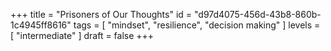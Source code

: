 +++
title = "Prisoners of Our Thoughts"
id = "d97d4075-456d-43b8-860b-1c4945ff8616"
tags = [ "mindset", "resilience", "decision making" ]
levels = [ "intermediate" ]
draft = false
+++
